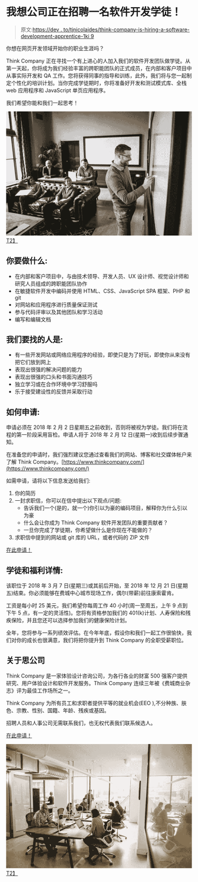 # 我想公司正在招聘一名软件开发学徒！

> 原文:[https://dev . to/tjnicolaides/think-company-is-hiring-a-software-development-apprentice-1ki 9](https://dev.to/tjnicolaides/think-company-is-hiring-a-software-development-apprentice-1ki9)

你想在网页开发领域开始你的职业生涯吗？

Think Company 正在寻找一个有上进心的人加入我们的软件开发团队做学徒。从第一天起，你将成为我们经验丰富的跨职能团队的正式成员，在内部和客户项目中从事实际开发和 QA 工作。您将获得同事的指导和训练，此外，我们将与您一起制定个性化的培训计划。当你完成学徒期时，你将准备好开发和测试模式库、全栈 web 应用程序和 JavaScript 单页应用程序。

我们希望你能和我们一起思考！

[![Think Company developers and designers brainstorming in our Center City collaboration space.](img/5befe0a062425cd5cf1a7d09e8da2d79.png)T2】](https://res.cloudinary.com/practicaldev/image/fetch/s--qKrXUF5j--/c_limit%2Cf_auto%2Cfl_progressive%2Cq_auto%2Cw_880/https://3vwizk2qtr8l3diwrm3r2ba0-wpengine.netdna-ssl.com/wp-content/themes/tbiv2/img/section--philly-think-space--phone.jpg)

## 你要做什么:

*   在内部和客户项目中，与由技术领导、开发人员、UX 设计师、视觉设计师和研究人员组成的跨职能团队协作
*   在敏捷软件开发中编码并使用 HTML、CSS、JavaScript SPA 框架、PHP 和 git
*   对网站和应用程序进行质量保证测试
*   参与代码评审以及其他团队和学习活动
*   编写和编辑文档

## 我们要找的人是:

*   有一些开发网站或网络应用程序的经验，即使只是为了好玩，即使你从来没有把它们放到网上
*   表现出很强的解决问题的能力
*   表现出很强的口头和书面沟通技巧
*   独立学习或在合作环境中学习舒服吗
*   乐于接受建设性的反馈并采取行动

## 如何申请:

申请必须在 2018 年 2 月 2 日星期五之前收到，否则将被视为学徒。我们将在流程的第一阶段采用盲检。申请人将于 2018 年 2 月 12 日(星期一)收到后续步骤通知。

在准备您的申请时，我们强烈建议您通过查看我们的网站、博客和社交媒体帐户来了解 Think Company。[https://www.thinkcompany.com/](https://www.thinkcompany.com/)

如需申请，请将以下信息发送给我们:

1.  你的简历
2.  一封求职信，你可以在信中提出以下观点/问题:
    *   告诉我们一个(是的，就一个)你引以为豪的编码项目，解释你为什么引以为豪
    *   什么会让你成为 Think Company 软件开发团队的重要贡献者？
    *   一旦你完成了学徒期，你希望做什么是你现在不能做的？
3.  求职信中提到的网站或 git 库的 URL，或者代码的 ZIP 文件

[在此申请！](http://tbi.applytojob.com/apply/eG7LVrKTzS/Software-Development-Apprentice?source=The+Practical+Dev)

## 学徒和福利详情:

该职位于 2018 年 3 月 7 日(星期三)或其前后开始，至 2018 年 12 月 21 日(星期五)结束。你必须能够在费城中心城市现场工作，偶尔(带薪)前往康索霍肯。

工资是每小时 25 美元，我们希望你每周工作 40 小时(周一至周五，上午 9 点到下午 5 点，有一定的灵活性)。您将有资格参加我们的 401(k)计划、人寿保险和残疾保险，并且您还可以选择参加我们的健康保险计划。

全年，您将参与一系列绩效评估。在今年年底，假设你和我们一起工作很愉快，我们对你的成长也很满意，我们将把你提升到 Think Company 的全职受薪职位。

## 关于思公司

Think Company 是一家体验设计咨询公司，为各行各业的财富 500 强客户提供研究、用户体验设计和软件开发服务。Think Company 连续三年被《费城商业杂志》评为最佳工作场所之一。

Think Company 为所有员工和求职者提供平等的就业机会(EEO ),不分种族、肤色、宗教、性别、国籍、年龄、残疾或基因。

招聘人员和人事公司无需联系我们，也无权代表我们联系候选人。

[在此申请！](http://tbi.applytojob.com/apply/eG7LVrKTzS/Software-Development-Apprentice?source=The+Practical+Dev)

[![Think Company designers and developers hard at work in our Center City studio.](img/7837085b23f999816fd257bed76cd548.png)T2】](https://res.cloudinary.com/practicaldev/image/fetch/s--uD7XlxxH--/c_limit%2Cf_auto%2Cfl_progressive%2Cq_auto%2Cw_880/https://3vwizk2qtr8l3diwrm3r2ba0-wpengine.netdna-ssl.com/wp-content/themes/tbiv2/img/section--east-desks--phone.jpg)